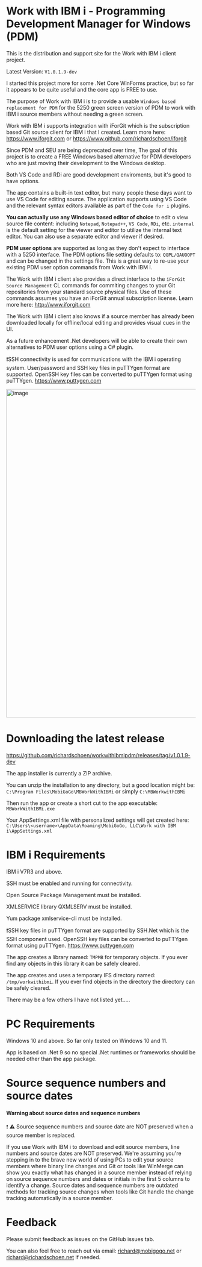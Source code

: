 # Work with IBM i - Programming Development Manager for Windows (PDM)
This is the distribution and support site for the Work with IBM i client project. 

Latest Version: ```V1.0.1.9-dev```
   
I started this project more for some .Net Core WinForms practice, but so far it appears to be quite useful and the core app is FREE to use. 

The purpose of Work with IBM i is to provide a usable ```Windows based replacement for PDM``` for the 5250 green screen version of PDM to work with IBM i source members without needing a green screen. 

Work with IBM i supports integration with iForGit which is the subscription based Git source client for IBM i that I created. Learn more here: https://www.iforgit.com or https://www.github.com/richardschoen/iforgit

Since PDM and SEU are being deprecated over time, The goal of this project is to create a FREE Windows based alternative for PDM developers who are just moving their development to the Windows desktop.   

Both VS Code and RDi are good development enviroments, but it's good to have options. 

The app contains a built-in text editor, but many people these days want to use VS Code for editing source. The application supports using VS Code and the relevant syntax editors available as part of the ```Code for i``` plugins.

**You can actually use any Windows based editor of choice** to edit o view source file content: including ```Notepad```, ```Notepad++```, ```VS Code```, ```RDi```, etc. ```internal``` is the default setting for the viewer and editor to utilize the internal text editor. You can also use a separate editor and viewer if desired.  

**PDM user options** are supported as long as they don't expect to interface with a 5250 interface. The PDM options file setting defaults to: ```QGPL/QAUOOPT``` and can be changed in the settings file. This is a great way to re-use your existing PDM user option commands from Work with IBM i.

The Work with IBM i client also provides a direct interface to the ```iForGit Source Management``` CL commands for commiting changes to your Git repositories from your standard source physical files. Use of these commands assumes you have an iForGit annual subscription license. Learn more here: http://www.iforgit.com

The Work with IBM i client also knows if a source member has already been downloaded locally for offline/local editing and provides visual cues in the UI.

As a future enhancement .Net developers will be able to create their own alternatives to PDM user options using a C# plugin.

❗SSH connectivity is used for communications with the IBM i operating system. User/password and SSH key files in puTTYgen format are supported. OpenSSH key files can be converted to puTTYgen format using puTTYgen. https://www.puttygen.com    

<img width="872" alt="image" src="https://user-images.githubusercontent.com/9791508/188206784-4e06bbce-bdd4-430a-8553-ff5891dc5881.png">

# Downloading the latest release 
https://github.com/richardschoen/workwithibmipdm/releases/tag/v1.0.1.9-dev

The app installer is currently a ZIP archive.    

You can unzip the installation to any directory, but a good location might be: ```C:\Program Files\MobiGoGo\MBWorkWithIBMi``` or simply ```C:\MBWorkwithIBMi```   

Then run the app or create a short cut to the app executable:
```MBWorkWithIBMi.exe```

Your AppSettings.xml file with personalized settings will get created here:
```C:\Users\<username>\AppData\Roaming\MobiGoGo, LLC\Work with IBM i\AppSettings.xml```

# IBM i Requirements
IBM i V7R3 and above.

SSH must be enabled and running for connectivity.

Open Source Package Management must be installed.

XMLSERVICE library QXMLSERV must be installed.   

Yum package xmlservice-cli must be installed.   

❗SSH key files in puTTYgen format are supported by SSH.Net which is the SSH component used. OpenSSH key files can be converted to puTTYgen format using puTTYgen. https://www.puttygen.com    

The app creates a library named: ```TMPMB``` for temporary objects. If you ever find any objects in this library it can be safely cleared.   

The app creates and uses a temporary IFS directory named: ```/tmp/workwithibmi```. If you ever find objects in the directory the directory can be safely cleared.    

There may be a few others I have not listed yet.....

# PC Requirements
Windows 10 and above. So far only tested on Windows 10 and 11.   

App is based on .Net 9 so no special .Net runtimes or frameworks should be needed other than the app package.

# Source sequence numbers and source dates
#### Warning about source dates and sequence numbers
❗ ⚠️ Source sequence numbers and source date are NOT preserved when a source member is replaced.    

If you use Work with IBM i to download and edit source members, line numbers and source dates are NOT preserved. We're assuming you're stepping in to the brave new world of using PCs to edit your source members where binary line changes and Git or tools like WinMerge can show you exactly what has changed in a source member instead of relying on source sequence numbers and dates or initials in the first 5 columns to identify a change. Source dates and sequence numbers are outdated methods for tracking source changes when tools like Git handle the change tracking automatically in a source member.   

# Feedback
Please submit feedback as issues on the GitHub issues tab.

You can also feel free to reach out via email:  richard@mobigogo.net or richard@richardschoen.net  if needed.   



